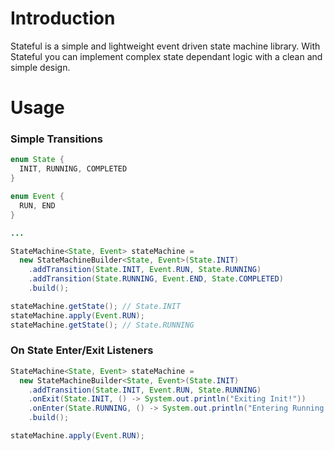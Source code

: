 # Introduction

Stateful is a simple and lightweight event driven state machine library. With 
Stateful you can implement complex state dependant logic with a clean and simple design. 

# Usage

### Simple Transitions

```java
enum State {
  INIT, RUNNING, COMPLETED
}

enum Event {
  RUN, END
}

...

StateMachine<State, Event> stateMachine =
  new StateMachineBuilder<State, Event>(State.INIT)
    .addTransition(State.INIT, Event.RUN, State.RUNNING)
    .addTransition(State.RUNNING, Event.END, State.COMPLETED)
    .build();

stateMachine.getState(); // State.INIT
stateMachine.apply(Event.RUN);
stateMachine.getState(); // State.RUNNING
```

### On State Enter/Exit Listeners

```java
StateMachine<State, Event> stateMachine =
  new StateMachineBuilder<State, Event>(State.INIT)
    .addTransition(State.INIT, Event.RUN, State.RUNNING)
    .onExit(State.INIT, () -> System.out.println("Exiting Init!"))
    .onEnter(State.RUNNING, () -> System.out.println("Entering Running!"))
    .build();

stateMachine.apply(Event.RUN);
```
